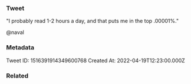 ### Tweet
"I probably read 1-2 hours a day, and that puts me in the top .00001%."

@naval

### Metadata
Tweet ID: 1516391914349600768
Created At: 2022-04-19T12:23:00.000Z

### Related


